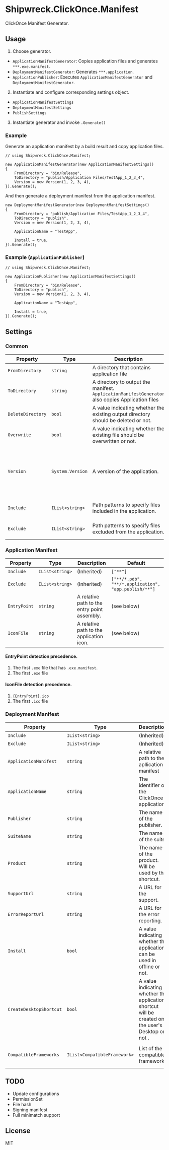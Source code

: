# Shipwreck.ClickOnce.Manifest

ClickOnce Manifest Generator.

## Usage

1. Choose generator.
  - `ApplicationManifestGenerator`: Copies application files and generates `***.exe.manifest`.
  - `DeploymentManifestGenerator`: Generates `***.application`.
  - `ApplicationPublisher`: Executes `ApplicationManifestGenerator` and `DeploymentManifestGenerator`.
2. Instantiate and configure corresponding settings object.
  - `ApplicationManifestSettings`
  - `DeploymentManifestSettings`
  - `PublishSettings`
3. Instantiate generator and invoke `.Generate()`

### Example

Generate an application manifest by a build result and copy application files.
```
// using Shipwreck.ClickOnce.Manifest;

new ApplicationManifestGenerator(new ApplicationManifestSettings()
{
    FromDirectory = "bin/Release",
    ToDirectory = "publish/Application Files/TestApp_1_2_3_4",
    Version = new Version(1, 2, 3, 4),
}).Generate();
```

And then generate a deployment manifest from the application manifest.

```
new DeploymentManifestGenerator(new DeploymentManifestSettings()
{
    FromDirectory = "publish/Application Files/TestApp_1_2_3_4",
    ToDirectory = "publish",
    Version = new Version(1, 2, 3, 4),

    ApplicationName = "TestApp",

    Install = true,
}).Generate();
```

### Example (`ApplicationPublisher`)

```
// using Shipwreck.ClickOnce.Manifest;

new ApplicationPublisher(new ApplicationManifestSettings()
{
    FromDirectory = "bin/Release",
    ToDirectory = "publish",
    Version = new Version(1, 2, 3, 4),

    ApplicationName = "TestApp",

    Install = true,
}).Generate();
```

## Settings

### Common

|Property|Type|Description|Default|
|-|-|-|-|
|`FromDirectory`|`string`|A directory that contains application file||
|`ToDirectory`|`string`|A directory to output the manifest. `ApplicationManifestGenerator` also copies Application files||
|`DeleteDirectory`|`bool`|A value indicating whether the existing output directory should be deleted or not.|`false`|
|`Overwrite`|`bool`|A value indicating whether the existing file should be overwritten or not.|`false`|
|`Version`|`System.Version`|A version of the application.|Use version of the entry point assembly or application manifest.|
|`Include`|`IList<string>`|Path patterns to specify files included in the application.|(See concrete type)|
|`Exclude`|`IList<string>`|Path patterns to specify files excluded from the application.|(See concrete type)|

### Application Manifest

|Property|Type|Description|Default|
|-|-|-|-|
|`Include`|`IList<string>`|(Inherited)|`["**"]`|
|`Exclude`|`IList<string>`|(Inherited)|`["**/*.pdb", "**/*.application", "app.publish/**"]`|
|`EntryPoint`|`string`|A relative path to the entry point assembly.|(see below)|
|`IconFile`|`string`|A relative path to the application icon.|(see below)|


#### EntryPoint detection precedence.
1. The first `.exe` file that has `.exe.manifest`.
2. The first `.exe` file

#### IconFile detection precedence.
1. `{EntryPoint}.ico`
2. The first `.ico` file

### Deployment Manifest

|Property|Type|Description|Default|
|-|-|-|-|
|`Include`|`IList<string>`|(Inherited)|`["**/*.manifest"]`|
|`Exclude`|`IList<string>`|(Inherited)|`[]`|
|`ApplicationManifest`|`string`|A relative path to the apllication manifest|The first `.exe.manifest` file|
|`ApplicationName`|`string`|The identifier of the ClickOnce application.|Use the application manifest value.|
|`Publisher`|`string`|The name of the publisher.||
|`SuiteName`|`string`|The name of the suite.||
|`Product`|`string`|The name of the product. Will be used by the shortcut.||
|`SupportUrl`|`string`|A URL for the support.||
|`ErrorReportUrl`|`string`|A URL for the error reporting.||
|`Install`|`bool`|A value indicating whether the application can be used in offline or not.|`false`|
|`CreateDesktopShortcut`|`bool`|A value indicating whether the application shortcut will be created on the user's Desktop or not .|`false`|
|`CompatibleFrameworks`|`IList<CompatibleFramework>`|List of the compatible frameworks|Detected by `.exe.config`'s `<startup>` element.|

## TODO

- Update configurations
- PermissionSet
- File hash
- Signing manifest
- Full minimatch support

## License

MIT